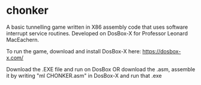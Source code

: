 # chonker
A basic tunnelling game written in X86 assembly code that uses software interrupt service routines. Developed on DosBox-X for Professor Leonard MacEachern.

To run the game, download and install DosBox-X here: https://dosbox-x.com/

Download the .EXE file and run on DosBox OR download the .asm, assemble it by writing "ml CHONKER.asm" in DosBox-X and run that .exe
